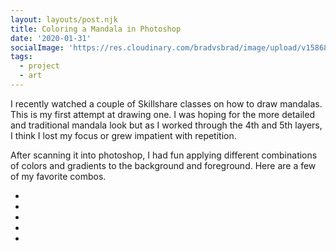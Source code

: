 ```yaml
---
layout: layouts/post.njk
title: Coloring a Mandala in Photoshop
date: '2020-01-31'
socialImage: 'https://res.cloudinary.com/bradvsbrad/image/upload/v1586873634/posts/feat-mandala-coloring.jpg'
tags:
  - project
  - art
---
```


I recently watched a couple of Skillshare classes on how to draw mandalas. This is my first attempt at drawing one.  I was hoping for the more detailed and traditional mandala look but as I worked through the 4th and 5th layers,  I think I lost my focus or grew impatient with repetition.

After scanning it into photoshop, I had fun applying different combinations of colors and gradients to the background and foreground. Here are a few of my favorite combos.

<ul class="mandalas-grid">

<li><a href="https://res.cloudinary.com/bradvsbrad/image/upload/v1586856226/posts/mandala-black_oci1ez.jpg" class="ig-thumb-link" data-lightbox="mandalas"><img src="https://res.cloudinary.com/bradvsbrad/image/upload/v1586856226/posts/mandala-black_oci1ez.jpg" class="sm-item-thumb" alt="" /></a></li>

<li><a href="https://res.cloudinary.com/bradvsbrad/image/upload/v1586856226/posts/mandala-combo-a_hvworu.jpg" class="ig-thumb-link" data-lightbox="mandalas"><img src="https://res.cloudinary.com/bradvsbrad/image/upload/v1586856226/posts/mandala-combo-a_hvworu.jpg" class="sm-item-item-thumb" alt="" /></a></li>

<li><a href="https://res.cloudinary.com/bradvsbrad/image/upload/v1586856226/posts/mandala-combo-b_hheg56.jpg" class="ig-thumb-link" data-lightbox="mandalas"><img src="https://res.cloudinary.com/bradvsbrad/image/upload/v1586856226/posts/mandala-combo-b_hheg56.jpg" class="sm-item-thumb" alt="" /></a></li>

<li><a href="https://res.cloudinary.com/bradvsbrad/image/upload/v1586856226/posts/mandala-combo-c_lvj4ur.jpg" class="ig-thumb-link" data-lightbox="mandalas"><img src="https://res.cloudinary.com/bradvsbrad/image/upload/v1586856226/posts/mandala-combo-c_lvj4ur.jpg" class="sm-item-thumb" alt="" /></a></li>

<li><a href="https://res.cloudinary.com/bradvsbrad/image/upload/v1586856226/posts/mandala-combo-d_je7bll.jpg" class="ig-thumb-link" data-lightbox="mandalas"><img src="hhttps://res.cloudinary.com/bradvsbrad/image/upload/v1586856226/posts/mandala-combo-d_je7bll.jpg" class="sm-item-thumb" alt="" /></a></li>
</ul>


